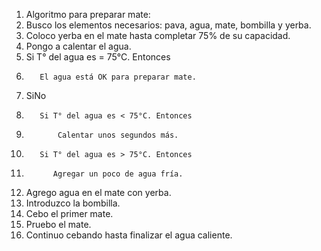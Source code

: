 1. Algoritmo para preparar mate:
2. Busco los elementos necesarios: pava, agua, mate, bombilla y yerba.
3. Coloco yerba en el mate hasta completar 75% de su capacidad.
4. Pongo a calentar el agua.
5.  Si T° del agua es = 75°C. Entonces
6.        El agua está OK para preparar mate.
7.    SiNo
8.        Si T° del agua es < 75°C. Entonces
9.            Calentar unos segundos más.
10.        Si T° del agua es > 75°C. Entonces
11.           Agregar un poco de agua fría.
12. Agrego agua en el mate con yerba.
13. Introduzco la bombilla.
14. Cebo el primer mate.
15. Pruebo el mate.
16. Continuo cebando hasta finalizar el agua caliente.